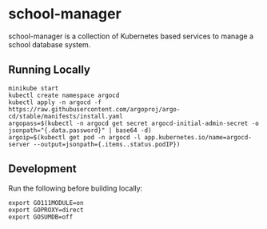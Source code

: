 # school-manager
school-manager is a collection of Kubernetes based services to manage a school database system.

## Running Locally
```
minikube start
kubectl create namespace argocd
kubectl apply -n argocd -f https://raw.githubusercontent.com/argoproj/argo-cd/stable/manifests/install.yaml
argopass=$(kubectl -n argocd get secret argocd-initial-admin-secret -o jsonpath="{.data.password}" | base64 -d)
argoip=$(kubectl get pod -n argocd -l app.kubernetes.io/name=argocd-server --output=jsonpath={.items..status.podIP})
```
## Development
Run the following before building locally: 
```
export GO111MODULE=on
export GOPROXY=direct
export GOSUMDB=off
```
